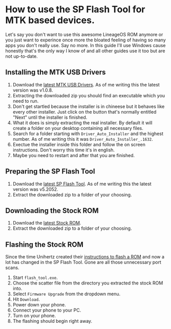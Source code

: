 How to use the SP Flash Tool for MTK based devices.
=================================================

Let's say you don't want to use this awesome LineageOS ROM anymore or you just want to experince once more the bloated feeling of having so many apps you don't really use. Say no more.
In this guide I'll use Windows cause honestly that's the only way I know of and all other guides use it too but are not up-to-date.

## Installing the MTK USB Drivers

1. Download the [latest MTK USB Drivers](https://mtkusballdriver.com/). As of me writing this the latest version was v1.0.8.
2. Extracting the downloaded zip you should find an executable which you need to run.
3. Don't get startled because the installer is in chineese but it behaves like every other installer. Just click on the button that's normally entitled "Next" until the installer is finished.
4. What it does is simply extracting the real installer. By default it will create a folder on your desktop containing all necessary files.
5. Search for a folder starting with `Driver_Auto_Installer` and the highest number. As of me writing this it was `Driver_Auto_Installer_.1632`.
6. Exectue the installer inside this folder and follow the on screen instructions. Don't worry this time it's in english.
7. Maybe you need to restart and after that you are finished.

## Preparing the SP Flash Tool

1. Download the [latest SP Flash Tool](https://spflashtools.com/category/windows). As of me writing this the latest version was v5.2052.
2. Extract the downloaded zip to a folder of your choosing.

## Downloading the Stock ROM

1. Download the [latest Stock ROM](https://drive.google.com/drive/folders/1vdpRcZ2aGlpLCPVi3vh3EE6UjVZzSMq8?sort=13&direction=a).
2. Extract the downloaded zip to a folder of your choosing.

## Flashing the Stock ROM

[](images/spflash.png)

Since the time Unihertz created their [instructions to flash a ROM](https://drive.google.com/drive/folders/0By1nhWOmuw2KdDhTUlFOZHpXQjg?sort=13&direction=a) and now a lot has changed in the SP Flash Tool. Gone are all those unnecessary port scans.

1. Start `flash_tool.exe`.
2. Choose the scatter file from the directory you extracted the stock ROM into.
3. Select `Firmware Upgrade` from the dropdown menu.
4. Hit `Download`.
5. Power down your phone.
6. Connect your phone to your PC.
7. Turn on your phone.
8. The flashing should begin right away.
